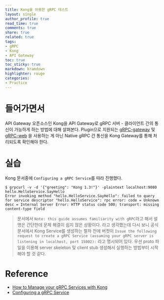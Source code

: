 ```yaml
---
title: Kong을 이용한 gRPC 테스트
layout: single
author_profile: true
read_time: true
comments: true
share: true
related: true
tags:
- gRPC
- Kong
- API Gateway
toc: true
toc_sticky: true
markdown: kramdown
highlighter: rouge
categories:
- Practice
---
```


# 들어가면서
API Gateway 오픈소스인 Kong을 API Gateway로 gRPC 서버 - 클라이언트 간의 통신이 가능하게 하는 방법에 대해 살펴본다.
Plugin으로 지원되는 [gRPC-gateway](https://docs.konghq.com/hub/kong-inc/grpc-gateway/) 및 [gRPC-web](https://docs.konghq.com/hub/kong-inc/grpc-web/) 을 사용하는 게 아닌 Native gRPC 간 통신을 Kong Gateway를 통해 처리되도록 확인해야 한다. 

# 실습
Kong 문서중에 `Configuring a gRPC Service`를 따라 진행했다. 

```shell
$ grpcurl -v -d '{"greeting": "Kong 1.3!"}' -plaintext localhost:9080 hello.HelloService.SayHello
Error invoking method "hello.HelloService.SayHello": failed to query for service descriptor "hello.HelloService": rpc error: code = Unknown desc = Internal Server Error: HTTP status code 500; transport: missing content-type field
```

> 문서에서 `Note: this guide assumes familiarity with gRPC`라고 해서 설명은 간단한데 문제 해결이 쉽지 않은 상황이다. 
라고 생각했는데 다시 보니 공식 문서에서 Kong Service를 생성하는 절차 전에 버젓이 `Issue the following request to create a gRPC Service (assuming your gRPC server is listening in localhost, port 15002):` 라고 명시되어 있다.
우선 proto 파일을 이용해 server skeleton 및 client stub 생성해서 실행하는 방법부터 시작해야 할 것 같다.

# Reference
* [How to Manage your gRPC Services with Kong](https://konghq.com/blog/manage-grpc-services-kong/)
* [Configuring a gRPC Service](https://docs.konghq.com/2.2.x/getting-started/configuring-a-grpc-service/)